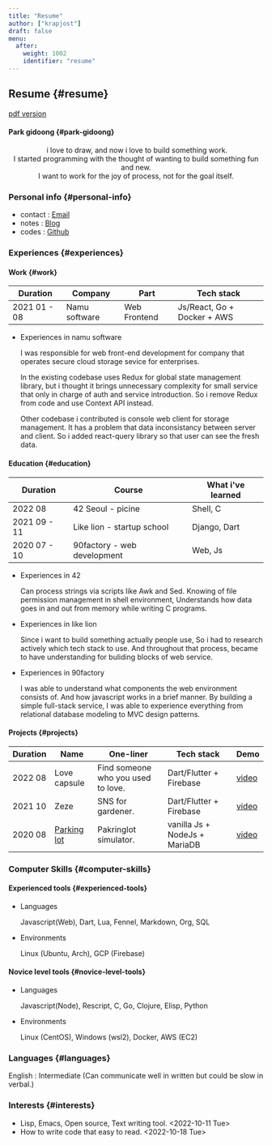```yaml
---
title: "Resume"
author: ["krapjost"]
draft: false
menu:
  after:
    weight: 1002
    identifier: "resume"
---
```


## Resume {#resume}

[pdf version](https://krapjost.github.io/resume_en.pdf)


#### Park gidoong {#park-gidoong}

<style>.org-center { margin-left: auto; margin-right: auto; text-align: center; }</style>

<div class="org-center">

<div class="verse">

&nbsp;i love to draw, and now i love to build something work.<br />
I started programming with the thought of wanting to build something fun and new.<br />
I want to work for the joy of process, not for the goal itself.<br />

</div>

</div>


### Personal info {#personal-info}

-   contact : [Email](mailto:krapjost@gmail.com)
-   notes : [Blog](https://krapjost.github.io/ko/posts)
-   codes : [Github](https://github.com/krapjost)


### Experiences {#experiences}


#### Work {#work}

| Duration     | Company       | Part         | Tech stack                  |
|--------------|---------------|--------------|-----------------------------|
| 2021 01 - 08 | Namu software | Web Frontend | Js/React, Go + Docker + AWS |

<!--list-separator-->

-  Experiences in namu software

    I was responsible for web front-end development for company that operates secure cloud storage sevice for enterprises.

    In the existing codebase uses Redux for global state management library,
    but i thought it brings unnecessary complexity for small service that only in charge of auth and service introduction.
    So i remove Redux from code and use Context API instead.

    Other codebase i contributed is console web client for storage management.
    It has a problem that data inconsistancy between server and client.
    So i added react-query library so that user can see the fresh data.


#### Education {#education}

| Duration     | Course                      | What i've learned |
|--------------|-----------------------------|-------------------|
| 2022 08      | 42 Seoul - picine           | Shell, C          |
| 2021 09 - 11 | Like lion - startup school  | Django, Dart      |
| 2020 07 - 10 | 90factory - web development | Web, Js           |

<!--list-separator-->

-  Experiences in 42

    Can process strings via scripts like Awk and Sed.
    Knowing of file permission management in shell environment,
    Understands how data goes in and out from memory while writing C programs.

<!--list-separator-->

-  Experiences in like lion

    Since i want to build something actually people use, So i had to research actively which tech stack to use.
    And throughout that process, became to have understanding for buliding blocks of web service.

<!--list-separator-->

-  Experiences in 90factory

    I was able to understand what components the web environment consists of.
    And how javascript works in a brief manner.
    By building a simple full-stack service, I was able to experience everything from relational database modeling to MVC design patterns.


#### Projects {#projects}

| Duration | Name                                                  | One-liner                          | Tech stack                    | Demo                                                 |
|----------|-------------------------------------------------------|------------------------------------|-------------------------------|------------------------------------------------------|
| 2022 08  | Love capsule                                          | Find someone who you used to love. | Dart/Flutter + Firebase       | [video](https://vimeo.com/761317519)                 |
| 2021 10  | Zeze                                                  | SNS for gardener.                  | Dart/Flutter + Firebase       | [video](https://vimeo.com/652749941)                 |
| 2020 08  | [Parking lot](https://github.com/krapjost/parkinglot) | Pakringlot simulator.              | vanilla Js + NodeJs + MariaDB | [video](https://www.youtube.com/watch?v=Rhi-OBtbe5c) |


### Computer Skills {#computer-skills}


#### Experienced tools {#experienced-tools}

<!--list-separator-->

-  Languages

    Javascript(Web), Dart, Lua, Fennel, Markdown, Org, SQL

<!--list-separator-->

-  Environments

    Linux (Ubuntu, Arch), GCP (Firebase)


#### Novice level tools {#novice-level-tools}

<!--list-separator-->

-  Languages

    Javascript(Node), Rescript, C, Go, Clojure, Elisp, Python

<!--list-separator-->

-  Environments

    Linux (CentOS), Windows (wsl2), Docker, AWS (EC2)


### Languages {#languages}

English : Intermediate (Can communicate well in written but could be slow in verbal.)


### Interests {#interests}

-   Lisp, Emacs, Open source, Text writing tool. <span class="timestamp-wrapper"><span class="timestamp">&lt;2022-10-11 Tue&gt;</span></span>
-   How to write code that easy to read. <span class="timestamp-wrapper"><span class="timestamp">&lt;2022-10-18 Tue&gt;</span></span>
